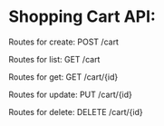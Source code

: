 # Shopping Cart API:

Routes for create:
POST /cart

Routes for list:
GET /cart

Routes for get:
GET /cart/{id}

Routes for update:
PUT /cart/{id}

Routes for delete:
DELETE /cart/{id}
